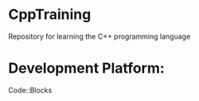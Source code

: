 # CppTraining
Repository for learning the C++ programming language

# Development Platform:
Code::Blocks
